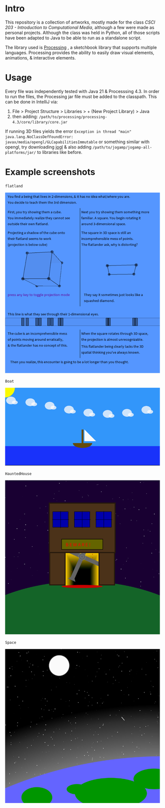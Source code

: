 # Intro

This repository is a collection of artworks, mostly made for the class *CSCI 203 - Introduction to Computational Media*, although a few were made as personal projects. Although the class was held in Python, all of those scripts have been adapted to Java to be able to run as a standalone script.

The library used is [Processing](https://processing.org/) , a sketchbook library that supports multiple languages. Processing provides the ability to easily draw visual elements, animations, & interactive elements. 

# Usage

Every file was independently tested with Java 21 & Processsing 4.3.  In order to run the files, the Processing jar file must be added to the classpath. This can be done in IntelliJ via:

1. File > Project Structure > Libraries > + (New Project Library) > Java
2. then adding: `/path/to/processing/processing-4.3/core/library/core.jar`

If running 3D files yields the error `Exception in thread "main" java.lang.NoClassDefFoundError: javax/media/opengl/GLCapabilitiesImmutable` or something similar with opengl, try downloading [jogl](https://jogamp.org/wiki/index.php/Setting_up_a_JogAmp_project_in_your_favorite_IDE#Compile_and_run_your_project_from_the_command_line) & also adding `/path/to/jogamp/jogamp-all-platforms/jar/` to libraries like before.

# Example screenshots

`flatland`

![flatland screenshot](</images/Flatland 2025-03-12 13-14-41.png>)

`Boat`

![boat screenshot](</images/Boat_2025-03-12_13-09-56.png>)

`HauntedHouse`

![haunted house screenshot](</images/Haunted House 2025-03-12 13-11-20.png>)

`Space`

![space screenshot](</images/Space 2025-03-12 13-12-18.png>)